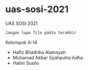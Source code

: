 # uas-sosi-2021
UAS SOSI 2021 

```bash
Jangan lupa file pakta terakhir
```

Kelompok A-14
- Hafiz Bhadrika Alamsyah
- Muhamad Akbar Syahputra Adha
- Halim Susilo
